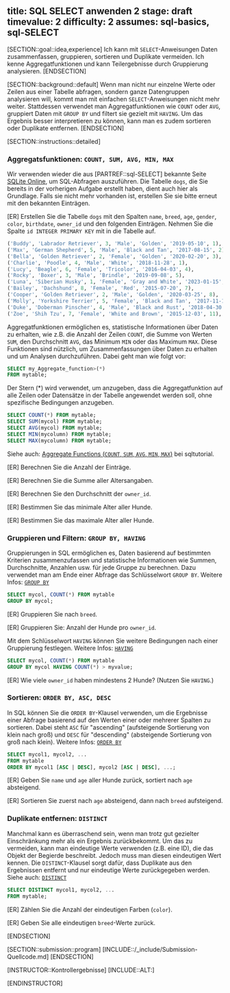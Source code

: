 title: SQL SELECT anwenden 2
stage: draft
timevalue: 2
difficulty: 2
assumes: sql-basics, sql-SELECT
---

[SECTION::goal::idea,experience]
Ich kann mit `SELECT`-Anweisungen Daten zusammenfassen, gruppieren, sortieren und Duplikate vermeiden. Ich kenne Aggregatfunktionen und kann Teilergebnisse durch Gruppierung analysieren.
[ENDSECTION]

[SECTION::background::default]
Wenn man nicht nur einzelne Werte oder Zeilen aus einer Tabelle abfragen, sondern ganze Datengruppen analysieren will, kommt man mit einfachen `SELECT`-Anweisungen nicht mehr weiter. Stattdessen verwendet man Aggregatfunktionen wie `COUNT` oder `AVG`, gruppiert Daten mit `GROUP BY` und filtert sie gezielt mit `HAVING`. Um das Ergebnis besser interpretieren zu können, kann man es zudem sortieren oder Duplikate entfernen.
[ENDSECTION]

[SECTION::instructions::detailed]

### Aggregatsfunktionen: `COUNT, SUM, AVG, MIN, MAX`
Wir verwenden wieder die aus [PARTREF::sql-SELECT] bekannte Seite [SQLite Online](https://sqliteonline.com), um SQL-Abfragen auszuführen. Die Tabelle `dogs`, die Sie bereits in der vorherigen Aufgabe erstellt haben, dient auch hier als Grundlage. Falls sie nicht mehr vorhanden ist, erstellen Sie sie bitte erneut mit den bekannten Einträgen.

[ER] Erstellen Sie die Tabelle `dogs` mit den Spalten `name`, `breed`, `age`, `gender`, `color`,
  `birthdate`, `owner_id` und den folgenden Einträgen. Nehmen Sie die Spalte `id INTEGER PRIMARY KEY`
  mit in die Tabelle auf.

```sql
('Buddy', 'Labrador Retriever', 3, 'Male', 'Golden', '2019-05-10', 1),
('Max', 'German Shepherd', 5, 'Male', 'Black and Tan', '2017-08-15', 2),
('Bella', 'Golden Retriever', 2, 'Female', 'Golden', '2020-02-20', 3),
('Charlie', 'Poodle', 4, 'Male', 'White', '2018-11-28', 1),
('Lucy', 'Beagle', 6, 'Female', 'Tricolor', '2016-04-03', 4),
('Rocky', 'Boxer', 3, 'Male', 'Brindle', '2019-09-08', 5),
('Luna', 'Siberian Husky', 1, 'Female', 'Gray and White', '2023-01-15', 6),
('Bailey', 'Dachshund', 8, 'Female', 'Red', '2015-07-20', 7),
('Cooper', 'Golden Retriever', 2, 'Male', 'Golden', '2020-03-25', 8),
('Molly', 'Yorkshire Terrier', 5, 'Female', 'Black and Tan', '2017-11-12', 9),
('Duke', 'Doberman Pinscher', 4, 'Male', 'Black and Rust', '2018-04-30', 10),
('Zoe', 'Shih Tzu', 7, 'Female', 'White and Brown', '2015-12-03', 11),
```

Aggregatfunktionen ermöglichen es, statistische Informationen über Daten zu erhalten, wie z.B. die
Anzahl der Zeilen `COUNT`, die Summe von Werten `SUM`, den Durchschnitt `AVG`, das Minimum `MIN`
oder das Maximum `MAX`. Diese Funktionen sind nützlich, um Zusammenfassungen über Daten zu erhalten
und um Analysen durchzuführen. Dabei geht man wie folgt vor:

```sql
SELECT my_Aggregate_function>(*)
FROM mytable;
```

Der Stern (*) wird verwendet, um anzugeben, dass die Aggregatfunktion auf alle Zeilen oder Datensätze
in der Tabelle angewendet werden soll, ohne spezifische Bedingungen anzugeben. 
```sql
SELECT COUNT(*) FROM mytable;
SELECT SUM(mycol) FROM mytable;
SELECT AVG(mycol) FROM mytable;
SELECT MIN(mycolumn) FROM mytable;
SELECT MAX(mycolumn) FROM mytable;
```
Siehe auch: [Aggregate Functions (`COUNT`, `SUM`, `AVG`, `MIN`, `MAX`)](https://www.sqltutorial.org/sql-aggregate-functions/) bei sqltutorial.

[ER] Berechnen Sie die Anzahl der Einträge.

[ER] Berechnen Sie die Summe aller Altersangaben.

[ER] Berechnen Sie den Durchschnitt der `owner_id`.

[ER] Bestimmen Sie das minimale Alter aller Hunde.

[ER] Bestimmen Sie das maximale Alter aller Hunde.
<!-- time estimate: 20 min -->


### Gruppieren und Filtern: `GROUP BY, HAVING`
Gruppierungen in SQL ermöglichen es, Daten basierend auf bestimmten Kriterien zusammenzufassen und
statistische Informationen wie Summen, Durchschnitte, Anzahlen usw. für jede Gruppe zu berechnen.
Dazu verwendet man am Ende einer Abfrage das Schlüsselwort `GROUP BY`. Weitere Infos: [`GROUP BY`](https://www.w3schools.com/sql/sql_groupby.asp)

```sql
SELECT mycol, COUNT(*) FROM mytable
GROUP BY mycol;
```

[ER] Gruppieren Sie nach `breed`.

[ER] Gruppieren Sie: Anzahl der Hunde pro `owner_id`.

Mit dem Schlüsselwort `HAVING` können Sie weitere Bedingungen nach einer Gruppierung festlegen. Weitere Infos: [`HAVING`](https://www.w3schools.com/sql/sql_having.asp)

```sql
SELECT mycol, COUNT(*) FROM mytable
GROUP BY mycol HAVING COUNT(*) > myvalue;
```

[ER] Wie viele `owner_id` haben mindestens 2 Hunde? (Nutzen Sie `HAVING`.)
<!-- time estimate: 15 min -->


### Sortieren: `ORDER BY, ASC, DESC`
In SQL können Sie die `ORDER BY`-Klausel verwenden, um die Ergebnisse einer Abfrage basierend auf den
Werten einer oder mehrerer Spalten zu sortieren. 
Dabei steht `ASC` für "ascending" (aufsteigende Sortierung von klein nach groß) 
und `DESC` für "descending" (absteigende Sortierung von groß nach klein). Weitere Infos: [`ORDER BY`](https://mode.com/sql-tutorial/sql-order-by)

```sql
SELECT mycol1, mycol2, ...
FROM mytable
ORDER BY mycol1 [ASC | DESC], mycol2 [ASC | DESC], ...;
```

[ER] Geben Sie `name` und `age` aller Hunde zurück, sortiert nach `age` absteigend.

[ER] Sortieren Sie zuerst nach `age` absteigend, dann nach `breed` aufsteigend.
<!-- time estimate: 15 min -->


### Duplikate entfernen: `DISTINCT`
Manchmal kann es überraschend sein, wenn man trotz gut gezielter Einschränkung mehr als ein Ergebnis zurückbekommt. 
Um das zu vermeiden, kann man eindeutige Werte verwenden (z.B. eine ID), die das
Objekt der Begierde beschreibt. Jedoch muss man diesen eindeutigen Wert kennen. Die `DISTINCT`-Klausel
sorgt dafür, dass Duplikate aus den Ergebnissen entfernt und nur eindeutige Werte zurückgegeben werden. Siehe auch: [`DISTINCT`](https://www.w3schools.com/sql/sql_distinct.asp)

```sql
SELECT DISTINCT mycol1, mycol2, ...
FROM mytable;
```

[ER] Zählen Sie die Anzahl der eindeutigen Farben (`color`).

[ER] Geben Sie alle eindeutigen `breed`-Werte zurück.
<!-- time estimate: 15 min -->

[ENDSECTION]

[SECTION::submission::program]
[INCLUDE::/_include/Submission-Quellcode.md]
[ENDSECTION]


[INSTRUCTOR::Kontrollergebnisse]
[INCLUDE::ALT:]

[ENDINSTRUCTOR]
